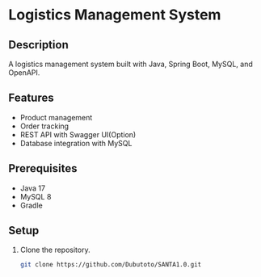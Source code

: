 # Logistics Management System

## Description
A logistics management system built with Java, Spring Boot, MySQL, and OpenAPI.

## Features
- Product management
- Order tracking
- REST API with Swagger UI(Option)
- Database integration with MySQL

## Prerequisites
- Java 17
- MySQL 8
- Gradle

## Setup
1. Clone the repository.
   ```bash
   git clone https://github.com/Dubutoto/SANTA1.0.git
